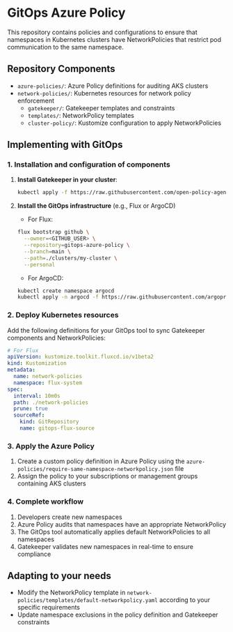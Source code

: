 # GitOps Azure Policy

This repository contains policies and configurations to ensure that namespaces in Kubernetes clusters have NetworkPolicies that restrict pod communication to the same namespace.

## Repository Components

- `azure-policies/`: Azure Policy definitions for auditing AKS clusters
- `network-policies/`: Kubernetes resources for network policy enforcement
  - `gatekeeper/`: Gatekeeper templates and constraints
  - `templates/`: NetworkPolicy templates
  - `cluster-policy/`: Kustomize configuration to apply NetworkPolicies

## Implementing with GitOps

### 1. Installation and configuration of components

1. **Install Gatekeeper in your cluster**:
   ```bash
   kubectl apply -f https://raw.githubusercontent.com/open-policy-agent/gatekeeper/release-3.9/deploy/gatekeeper.yaml
   ```

2. **Install the GitOps infrastructure** (e.g., Flux or ArgoCD)

   - For Flux:
   ```bash
   flux bootstrap github \
     --owner=<GITHUB_USER> \
     --repository=gitops-azure-policy \
     --branch=main \
     --path=./clusters/my-cluster \
     --personal
   ```

   - For ArgoCD:
   ```bash
   kubectl create namespace argocd
   kubectl apply -n argocd -f https://raw.githubusercontent.com/argoproj/argo-cd/stable/manifests/install.yaml
   ```

### 2. Deploy Kubernetes resources

Add the following definitions for your GitOps tool to sync Gatekeeper components and NetworkPolicies:

```yaml
# For Flux
apiVersion: kustomize.toolkit.fluxcd.io/v1beta2
kind: Kustomization
metadata:
  name: network-policies
  namespace: flux-system
spec:
  interval: 10m0s
  path: ./network-policies
  prune: true
  sourceRef:
    kind: GitRepository
    name: gitops-flux-source
```

### 3. Apply the Azure Policy

1. Create a custom policy definition in Azure Policy using the `azure-policies/require-same-namespace-networkpolicy.json` file
2. Assign the policy to your subscriptions or management groups containing AKS clusters

### 4. Complete workflow

1. Developers create new namespaces
2. Azure Policy audits that namespaces have an appropriate NetworkPolicy
3. The GitOps tool automatically applies default NetworkPolicies to all namespaces
4. Gatekeeper validates new namespaces in real-time to ensure compliance

## Adapting to your needs

- Modify the NetworkPolicy template in `network-policies/templates/default-networkpolicy.yaml` according to your specific requirements
- Update namespace exclusions in the policy definition and Gatekeeper constraints